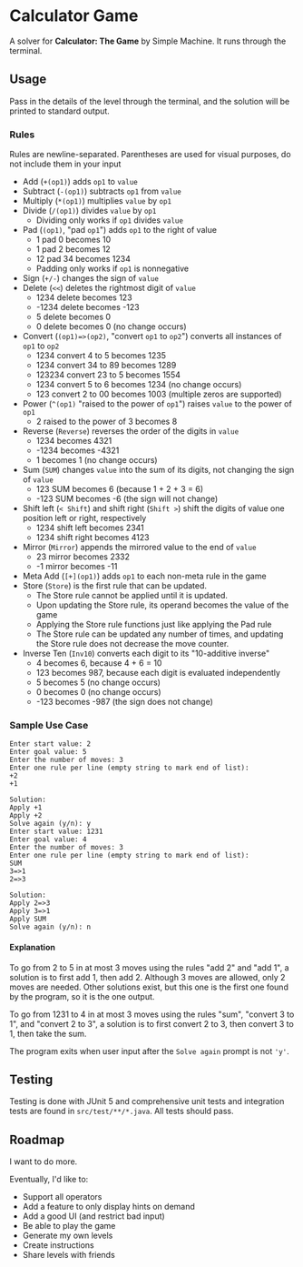 # Calculator Game
A solver for **Calculator: The Game** by Simple Machine. It runs through the terminal.

## Usage

Pass in the details of the level through the terminal, and the solution will be printed to standard output.

### Rules

Rules are newline-separated. Parentheses are used for visual purposes, do not include them in your input

* Add (`+(op1)`) adds `op1` to `value`
* Subtract (`-(op1)`) subtracts `op1` from `value`
* Multiply (`*(op1)`) multiplies `value` by `op1`
* Divide (`/(op1)`) divides `value` by `op1`
    * Dividing only works if `op1` divides `value`
* Pad (`(op1)`, "pad `op1`") adds `op1` to the right of value
    * 1 pad 0 becomes 10
    * 1 pad 2 becomes 12
    * 12 pad 34 becomes 1234
    * Padding only works if `op1` is nonnegative
* Sign (`+/-`) changes the sign of `value`
* Delete (`<<`) deletes the rightmost digit of `value`
    * 1234 delete becomes 123
    * -1234 delete becomes -123
    * 5 delete becomes 0
    * 0 delete becomes 0 (no change occurs)
* Convert (`(op1)=>(op2)`, "convert `op1` to `op2`") converts all instances of `op1` to `op2`
    * 1234 convert 4 to 5 becomes 1235
    * 1234 convert 34 to 89 becomes 1289
    * 123234 convert 23 to 5 becomes 1554
    * 1234 convert 5 to 6 becomes 1234 (no change occurs)
    * 123 convert 2 to 00 becomes 1003 (multiple zeros are supported)
* Power (`^(op1)` "raised to the power of `op1`") raises `value` to the power of `op1`
    * 2 raised to the power of 3 becomes 8
* Reverse (`Reverse`) reverses the order of the digits in `value`
    * 1234 becomes 4321
    * -1234 becomes -4321
    * 1 becomes 1 (no change occurs)
* Sum (`SUM`) changes `value` into the sum of its digits, not changing the sign of `value`
    * 123 SUM becomes 6 (because 1 + 2 + 3 = 6)
    * -123 SUM becomes -6 (the sign will not change)
* Shift left (`< Shift`) and shift right (`Shift >`) shift the digits of value one position left or right, respectively
    * 1234 shift left becomes 2341
    * 1234 shift right becomes 4123
* Mirror (`Mirror`) appends the mirrored value to the end of `value`
    * 23 mirror becomes 2332
    * -1 mirror becomes -11
* Meta Add (`[+](op1)`) adds `op1` to each non-meta rule in the game
* Store (`Store`) is the first rule that can be updated.
    * The Store rule cannot be applied until it is updated.
    * Upon updating the Store rule, its operand becomes the value of the game
    * Applying the Store rule functions just like applying the Pad rule
    * The Store rule can be updated any number of times, and updating the Store rule does not decrease the move counter.
* Inverse Ten (`Inv10`) converts each digit to its "10-additive inverse"
    * 4 becomes 6, because 4 + 6 = 10
    * 123 becomes 987, because each digit is evaluated independently
    * 5 becomes 5 (no change occurs)
    * 0 becomes 0 (no change occurs)
    * -123 becomes -987 (the sign does not change)

### Sample Use Case

```
Enter start value: 2
Enter goal value: 5
Enter the number of moves: 3
Enter one rule per line (empty string to mark end of list):
+2
+1

Solution:
Apply +1
Apply +2
Solve again (y/n): y
Enter start value: 1231
Enter goal value: 4
Enter the number of moves: 3
Enter one rule per line (empty string to mark end of list):
SUM
3=>1
2=>3

Solution:
Apply 2=>3
Apply 3=>1
Apply SUM
Solve again (y/n): n
```

#### Explanation

To go from 2 to 5 in at most 3 moves using the rules "add 2" and "add 1", a solution is to first add 1, then add 2. Although 3 moves are allowed, only 2 moves are needed. Other solutions exist, but this one is the first one found by the program, so it is the one output.

To go from 1231 to 4 in at most 3 moves using the rules "sum", "convert 3 to 1", and "convert 2 to 3",  a solution is to first convert 2 to 3, then convert 3 to 1, then take the sum.

The program exits when user input after the `Solve again` prompt is not `'y'`.

## Testing

Testing is done with JUnit 5 and comprehensive unit tests and integration tests are found in `src/test/**/*.java`. All tests should pass.

## Roadmap

I want to do more.

Eventually, I'd like to:

* Support all operators
* Add a feature to only display hints on demand
* Add a good UI (and restrict bad input)
* Be able to play the game
* Generate my own levels
* Create instructions
* Share levels with friends

